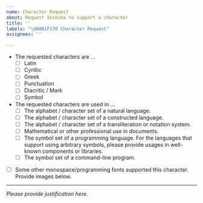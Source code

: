 ```yaml
---
name: Character Request
about: Request Iosevka to support a character
title: ''
labels: "\U0001F170️ Character Request"
assignees: ''

---
```


- The requested characters are ...
  - [ ] Latin
  - [ ] Cyrillic
  - [ ] Greek
  - [ ] Punctuation
  - [ ] Diacritic / Mark
  - [ ] Symbol
- The requested characters are used in ...
  - [ ] The alphabet / character set of a natural language.
  - [ ] The alphabet / character set of a constructed language.
  - [ ] The alphabet / character set of a transliteration or notation system.
  - [ ] Mathematical or other professional use in documents.
  - [ ] The symbol set of a programming language. For the languages that support using arbitrary symbols, please provide usages in well-known components or libraries.
  - [ ] The symbol set of a command-line program.
- [ ] Some other monospace/programming fonts supported this character. Provide images below.

------

*Please provide justification here.*
